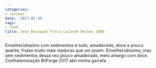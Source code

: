 ```yaml
---
categories:
- reviews
date: '2017-02-18'
tags:
- food
title: Jean Bousquet Finca Lalande Malbec 2006
---
```


Envelhecidíssimo com sedimentos e tudo, amadeirado, doce e pouco quente; frutas muito mais maduras que um jovem. Envelhecidíssimo, mas sem sedimentos dessa vez pouco amadeirado, meio amargo com doce. Confraternização BitForge 2017 abri minha garrafa.